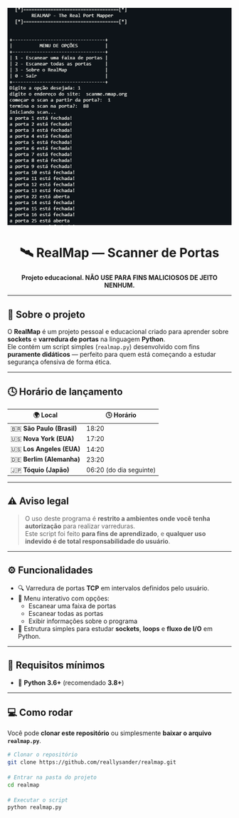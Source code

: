 <p align="center">
  <img src="banner.png" alt="Banner do RealMap" width="600">
</p>

<h1 align="center">🛰️ RealMap — Scanner de Portas</h1>

<p align="center"><b>Projeto educacional. NÃO USE PARA FINS MALICIOSOS DE JEITO NENHUM.</b></p>

---

## 📖 Sobre o projeto
O **RealMap** é um projeto pessoal e educacional criado para aprender sobre **sockets** e **varredura de portas** na linguagem **Python**.  
Ele contém um script simples (`realmap.py`) desenvolvido com fins **puramente didáticos** — perfeito para quem está começando a estudar segurança ofensiva de forma ética.

---

## 🕓 Horário de lançamento
| 🌍 Local | 🕓 Horário |
|-----------|------------|
| 🇧🇷 **São Paulo (Brasil)** | 18:20 |
| 🇺🇸 **Nova York (EUA)** | 17:20 |
| 🇺🇸 **Los Angeles (EUA)** | 14:20 |
| 🇩🇪 **Berlim (Alemanha)** | 23:20 |
| 🇯🇵 **Tóquio (Japão)** | 06:20 (do dia seguinte) |

---

## ⚠️ Aviso legal
> O uso deste programa é **restrito a ambientes onde você tenha autorização** para realizar varreduras.  
> Este script foi feito **para fins de aprendizado**, e **qualquer uso indevido é de total responsabilidade do usuário**.

---

## ⚙️ Funcionalidades
- 🔍 Varredura de portas **TCP** em intervalos definidos pelo usuário.  
- 🧭 Menu interativo com opções:
  - Escanear uma faixa de portas
  - Escanear todas as portas
  - Exibir informações sobre o programa  
- 🧩 Estrutura simples para estudar **sockets**, **loops** e **fluxo de I/O** em Python.

---

## 🧠 Requisitos mínimos
- 🐍 **Python 3.6+** (recomendado **3.8+**)

---

## 💻 Como rodar

Você pode **clonar este repositório** ou simplesmente **baixar o arquivo `realmap.py`**.

```bash
# Clonar o repositório
git clone https://github.com/reallysander/realmap.git

# Entrar na pasta do projeto
cd realmap

# Executar o script
python realmap.py

